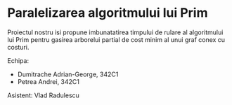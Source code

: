 # Paralelizarea algoritmului lui Prim

Proiectul nostru isi propune imbunatatirea timpului de rulare al algoritmului
lui Prim pentru gasirea arborelui partial de cost minim al unui graf conex cu
costuri.

Echipa:

* Dumitrache Adrian-George, 342C1
* Petrea Andrei, 342C1

Asistent: Vlad Radulescu
